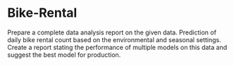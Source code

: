 # Bike-Rental
Prepare a complete data analysis report on the given data. Prediction of daily bike rental count based on the environmental and seasonal settings. Create a report stating the performance of multiple models on this data and suggest the best model for production.
